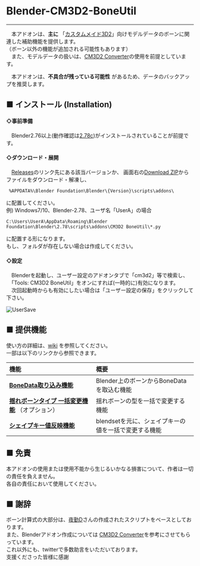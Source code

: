 # Blender-CM3D2-BoneUtil
---
　本アドオンは、**主に** 「[カスタムメイド3D2](http://kisskiss.tv/cm3d2/)」向けモデルデータのボーンに関連した補助機能を提供します。  
（ボーン以外の機能が追加される可能性もあります）  
　また、モデルデータの扱いは、[CM3D2 Converter][]の使用を前提としています。

　本アドオンは、**不具合が残っている可能性** があるため、データのバックアップを推奨します。

## ■ インストール (Installation)
#### ◇事前準備
　Blender2.76以上(動作確認は[2.78c][blender278])がインストールされていることが前提です。

#### ◇ダウンロード・展開
　[Releases][]のリンク先にある該当バージョンか、
画面右の[Download ZIP][master_zip]からファイルをダウンロード・解凍し、  

```
 %APPDATA%\Blender Foundation\Blender\{Version}\scripts\addons\  
 ```
に配置してください。  
例) Windows7/10、Blender-2.78、ユーザ名「UserA」の場合  
```
C:\Users\UserA\AppData\Roaming\Blender Foundation\Blender\2.78\scripts\addons\CM3D2 BoneUtil\*.py
```
   に配置する形になります。  
   もし、フォルダが存在しない場合は作成してください。

#### ◇設定
　Blenderを起動し、ユーザー設定のアドオンタブで「cm3d2」等で検索し、  
　「Tools: CM3D2 BoneUtil」をオンにすれば(一時的に)有効になります。  
　次回起動時からも有効にしたい場合は「ユーザー設定の保存」をクリックして下さい。  

![UserSave](https://raw.githubusercontent.com/wiki/trzr/Blender-CM3D2-BoneUtil/images/repos_config.png)

## ■ 提供機能

使い方の詳細は、[wiki][] を参照してください。  
一部は以下のリンクから参照できます。  

|機能| 概要|
|:---|:----|
| **[BoneData取り込み機能][BoneImport]** | Blender上のボーンからBoneDataを取込む機能|
| **[揺れボーンタイプ 一括変更機能][BoneTypeRename]** （オプション） | 揺れボーンの型を一括で変更する機能|
| **[シェイプキー値反映機能][BlendsetEdit]** | blendsetを元に、シェイプキーの値を一括で変更する機能|


## ■ 免責
  本アドオンの使用または使用不能から生じるいかなる損害について、作者は一切の責任を負えません。  
  各自の責任において使用してください。

## ■ 謝辞
  ボーン計算式の大部分は、[夜勤D][]さんの作成されたスクリプトをベースとしております。  
  また、Blenderアドオン作成については [CM3D2 Converter][]を参考にさせてもらっています。  
  これ以外にも、twitterで多数助言をいただいております。  
  支援くださった皆様に感謝  


[CM3D2 Converter]:https://github.com/CM3Duser/Blender-CM3D2-Converter
[blender278]:http://download.blender.org/release/Blender2.78/
[master_zip]:https://github.com/trzr/Blender-CM3D2-BoneUtil/archive/master.zip
[Releases]:https://github.com/trzr/Blender-CM3D2-BoneUtil/releases
[wiki]:https://github.com/trzr/Blender-CM3D2-BoneUtil/wiki
[BoneImport]:https://github.com/trzr/Blender-CM3D2-BoneUtil/wiki/BoneDataImport
[BoneTypeRename]:https://github.com/trzr/Blender-CM3D2-BoneUtil/wiki/BoneTypeRename
[BlendsetEdit]:https://github.com/trzr/Blender-CM3D2-BoneUtil/wiki/BlendsetEdit
[夜勤D]:https://github.com/yknD-CM3D2
